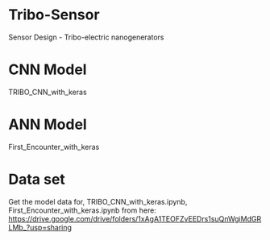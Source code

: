 # Tribo-Sensor
Sensor Design - Tribo-electric nanogenerators

# CNN Model
TRIBO_CNN_with_keras

# ANN Model
First_Encounter_with_keras

# Data set
Get the model data for,
        TRIBO_CNN_with_keras.ipynb,
        First_Encounter_with_keras.ipynb
from here: https://drive.google.com/drive/folders/1xAgA1TEOFZvEEDrs1suQnWgiMdGRLMb_?usp=sharing
  
